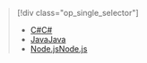 > [!div class="op_single_selector"]
> * [<span data-ttu-id="5fd31-101">C#</span><span class="sxs-lookup"><span data-stu-id="5fd31-101">C#</span></span>](../articles/iot-hub/iot-hub-csharp-csharp-c2d.md)
> * [<span data-ttu-id="5fd31-102">Java</span><span class="sxs-lookup"><span data-stu-id="5fd31-102">Java</span></span>](../articles/iot-hub/iot-hub-java-java-c2d.md)
> * [<span data-ttu-id="5fd31-103">Node.js</span><span class="sxs-lookup"><span data-stu-id="5fd31-103">Node.js</span></span>](../articles/iot-hub/iot-hub-node-node-c2d.md)
> 
> 

